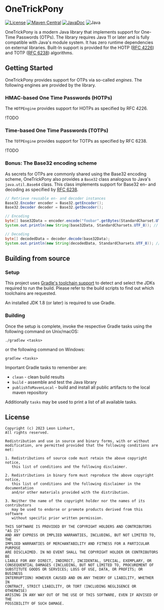 # OneTrickPony 

[![License](https://img.shields.io/badge/license-BSD-blue.svg?style=flat-square&label=License)](https://github.com/Osmerion/OneTrickPony/blob/master/LICENSE)
[![Maven Central](https://img.shields.io/maven-central/v/com.osmerion.onetrickpony/onetrickpony.svg?style=flat-square&label=Maven%20Central)](https://maven-badges.herokuapp.com/maven-central/com.osmerion.onetrickpony/onetrickpony)
[![JavaDoc](https://img.shields.io/maven-central/v/com.osmerion.onetrickpony/onetrickpony.svg?style=flat-square&label=JavaDoc&color=blue)](https://javadoc.io/doc/com.osmerion.onetrickpony/onetrickpony)
![Java](https://img.shields.io/badge/Java-11-green.svg?style=flat-square&color=b07219&logo=java)

OneTrickPony is a modern Java library that implements support for One-Time
Passwords (OTPs). The library requires Java 11 or later and is fully compatible
with Java's module system. It has zero runtime dependencies on external
libraries. Built-In support is provided for the HOTP ([RFC 4226](https://www.rfc-editor.org/rfc/rfc4226))
and TOTP ([RFC 6238](https://www.rfc-editor.org/rfc/rfc6238)) algorithms.


## Getting Started

OneTrickPony provides support for OTPs via so-called _engines_.
The following engines are provided by the library.

### HMAC-based One Time Passwords (HOTPs)

The `HOTPEngine` provides support for HOTPs as specified by RFC 4226.

!TODO


### Time-based One Time Passwords (TOTPs)

The `TOTPEngine` provides support for TOTPs as specified by RFC 6238.

!TODO


### Bonus: The Base32 encoding scheme

As secrets for OTPs are commonly shared using the Base32 encoding scheme,
OneTrickPony also provides a `Base32` class analogous to Java's
`java.util.Base64` class. This class implements support for Base32 en- and
decoding as specified by [RFC 6238](https://www.rfc-editor.org/rfc/rfc4648).

```java
// Retrieve reusable en- and decoder instances
Base32.Encoder encoder = Base32.getEncoder();
Base32.Decoder decoder = Base32.getDecoder();

// Encoding
byte[] base32Data = encoder.encode("foobar".getBytes(StandardCharset.UTF_8));
System.out.println(new String(base32Data, StandardCharsets.UTF_8)); // MZXW6YTBOI======

// Decoding
byte[] decodedData = decoder.decode(base32Data);
System.out.println(new String(decodedData, StandardCharsets.UTF_8)); // foobar
```


## Building from source

### Setup

This project uses [Gradle's toolchain support](https://docs.gradle.org/7.6/userguide/toolchains.html)
to detect and select the JDKs required to run the build. Please refer to the
build scripts to find out which toolchains are requested.

An installed JDK 1.8 (or later) is required to use Gradle.

### Building

Once the setup is complete, invoke the respective Gradle tasks using the
following command on Unix/macOS:

    ./gradlew <tasks>

or the following command on Windows:

    gradlew <tasks>

Important Gradle tasks to remember are:
- `clean`                   - clean build results
- `build`                   - assemble and test the Java library
- `publishToMavenLocal`     - build and install all public artifacts to the
                              local maven repository

Additionally `tasks` may be used to print a list of all available tasks.


## License

```
Copyright (c) 2023 Leon Linhart,
All rights reserved.

Redistribution and use in source and binary forms, with or without
modification, are permitted provided that the following conditions are met:

1. Redistributions of source code must retain the above copyright notice,
   this list of conditions and the following disclaimer.

2. Redistributions in binary form must reproduce the above copyright notice,
   this list of conditions and the following disclaimer in the documentation
   and/or other materials provided with the distribution.

3. Neither the name of the copyright holder nor the names of its contributors
   may be used to endorse or promote products derived from this software
   without specific prior written permission.

THIS SOFTWARE IS PROVIDED BY THE COPYRIGHT HOLDERS AND CONTRIBUTORS "AS IS"
AND ANY EXPRESS OR IMPLIED WARRANTIES, INCLUDING, BUT NOT LIMITED TO, THE
IMPLIED WARRANTIES OF MERCHANTABILITY AND FITNESS FOR A PARTICULAR PURPOSE
ARE DISCLAIMED. IN NO EVENT SHALL THE COPYRIGHT HOLDER OR CONTRIBUTORS BE
LIABLE FOR ANY DIRECT, INDIRECT, INCIDENTAL, SPECIAL, EXEMPLARY, OR
CONSEQUENTIAL DAMAGES (INCLUDING, BUT NOT LIMITED TO, PROCUREMENT OF
SUBSTITUTE GOODS OR SERVICES; LOSS OF USE, DATA, OR PROFITS; OR BUSINESS
INTERRUPTION) HOWEVER CAUSED AND ON ANY THEORY OF LIABILITY, WHETHER IN
CONTRACT, STRICT LIABILITY, OR TORT (INCLUDING NEGLIGENCE OR OTHERWISE)
ARISING IN ANY WAY OUT OF THE USE OF THIS SOFTWARE, EVEN IF ADVISED OF THE
POSSIBILITY OF SUCH DAMAGE.
```